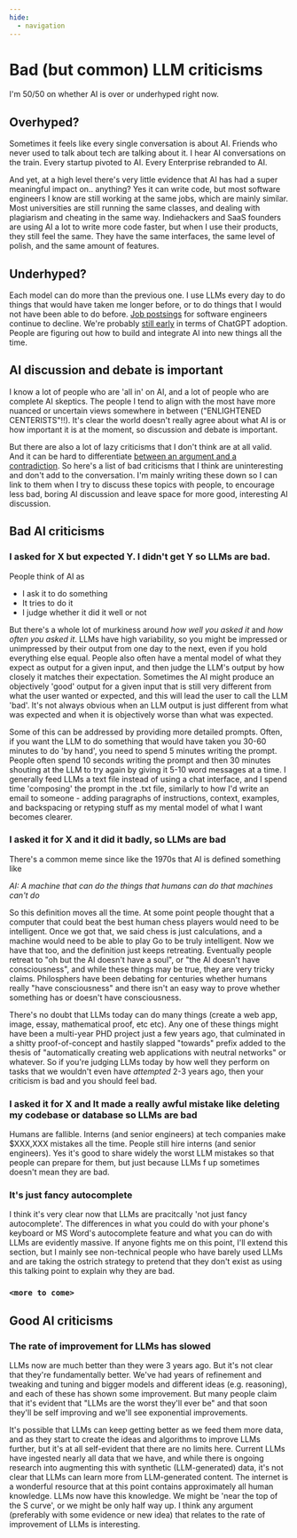 ```yaml
---
hide:
  - navigation
---
```


# Bad (but common) LLM criticisms 

I'm 50/50 on whether AI is over or underhyped right now. 

## Overhyped?

Sometimes it feels like every single conversation is about AI. Friends who never used to talk about tech are talking about it. I hear AI conversations on the train. Every startup pivoted to AI. Every Enterprise rebranded to AI. 

And yet, at a high level there's very little evidence that AI has had a super meaningful impact on.. anything? Yes it can write code, but most software engineers I know are still working at the same jobs, which are mainly similar. Most universities are still running the same classes, and dealing with plagiarism and cheating in the same way. Indiehackers and SaaS founders are using AI a lot to write more code faster, but when I use their products, they still feel the same. They have the same interfaces, the same level of polish, and the same amount of features.

## Underhyped? 

Each model can do more than the previous one. I use LLMs every day to do things that would have taken me longer before, or to do things that I would not have been able to do before. [Job postsings](https://fred.stlouisfed.org/series/IHLIDXUSTPSOFTDEVE) for software engineers continue to decline. We're probably [still early](https://trends.google.com/trends/explore?date=all&q=google,chatgpt&hl=en-GB) in terms of ChatGPT adoption. People are figuring out how to build and integrate AI into new things all the time.

## AI discussion and debate is important

I know a lot of people who are 'all in' on AI, and a lot of people who are complete AI skeptics. The people I tend to align with the most have more nuanced or uncertain views somewhere in between ("ENLIGHTENED CENTERISTS"!!). It's clear the world doesn't really agree about what AI is or how important it is at the moment, so discussion and debate is important.

But there are also a lot of lazy criticisms that I don't think are at all valid. And it can be hard to differentiate [between an argument and a contradiction](https://www.youtube.com/watch?v=ohDB5gbtaEQ). So here's a list of bad criticisms that I think are uninteresting and don't add to the conversation. I'm mainly writing these down so I can link to them when I try to discuss these topics with people, to encourage less bad, boring AI discussion and leave space for more good, interesting AI discussion.

## Bad AI criticisms

### I asked for X but expected Y. I didn't get Y so LLMs are bad.

People think of AI as 

* I ask it to do something
* It tries to do it
* I judge whether it did it well or not

But there's a whole lot of murkiness around _how well you asked it_ and _how often you asked it_. LLMs have high variability, so you might be impressed or unimpressed by their output from one day to the next, even if you hold everything else equal. People also often have a mental model of what they expect as output for a given input, and then judge the LLM's output by how closely it matches their expectation. Sometimes the AI might produce an objectively 'good' output for a given input that is still very different from what the user wanted or expected, and this will lead the user to call the LLM 'bad'. It's not always obvious when an LLM output is just different from what was expected and when it is objectively worse than what was expected.

Some of this can be addressed by providing more detailed prompts. Often, if you want the LLM to do something that would have taken you 30-60 minutes to do 'by hand', you need to spend 5 minutes writing the prompt. People often spend 10 seconds writing the prompt and then 30 minutes shouting at the LLM to try again by giving it 5-10 word messages at a time. I generally feed LLMs a text file instead of using a chat interface, and I spend time 'composing' the prompt in the .txt file, similarly to how I'd write an email to someone - adding paragraphs of instructions, context, examples, and backspacing or retyping stuff as my mental model of what I want becomes clearer.

### I asked it for X and it did it badly, so LLMs are bad

There's a common meme since like the 1970s that AI is defined something like 

_AI: A machine that can do the things that humans can do that machines can't do_

So this definition moves all the time. At some point people thought that a computer that could beat the best human chess players would need to be intelligent. Once we got that, we said chess is just calculations, and a machine would need to be able to play Go to be truly intelligent. Now we have that too, and the definition just keeps retreating. Eventually people retreat to "oh but the AI doesn't have a soul", or "the AI doesn't have consciousness", and while these things may be true, they are very tricky claims. Philosphers have been debating for centuries whether humans really "have consciousness" and there isn't an easy way to prove whether something has or doesn't have consciousness. 

There's no doubt that LLMs today can do many things (create a web app, image, essay, mathematical proof, etc etc). Any one of these things might have been a multi-year PHD project just a few years ago, that culminated in a shitty proof-of-concept and hastily slapped "towards" prefix added to the thesis of "automatically creating web applications with neutral networks" or whatever. So if you're judging LLMs today by how well they perform on tasks that we wouldn't even have _attempted_ 2-3 years ago, then your criticism is bad and you should feel bad.

### I asked it for X and It made a really awful mistake like deleting my codebase or database so LLMs are bad

Humans are fallible. Interns (and senior engineers) at tech companies make $XXX,XXX mistakes all the time. People still hire interns (and senior engineers). Yes it's good to share widely the worst LLM mistakes so that people can prepare for them, but just because LLMs f up sometimes doesn't mean they are bad.

### It's just fancy autocomplete

I think it's very clear now that LLMs are pracitcally 'not just fancy autocomplete'. The differences in what you could do with your phone's keyboard or MS Word's autocomplete feature and what you can do with LLMs are evidently massive. If anyone fights me on this point, I'll extend this section, but I mainly see non-technical people who have barely used LLMs and are taking the ostrich strategy to pretend that they don't exist as using this talking point to explain why they are bad.

### `<more to come>` 

## Good AI criticisms

### The rate of improvement for LLMs has slowed

LLMs now are much better than they were 3 years ago. But it's not clear that they're fundamentally better. We've had years of refinement and tweaking and tuning and bigger models and different ideas (e.g. reasoning), and each of these has shown some improvement. But many people claim that it's evident that "LLMs are the worst they'll ever be" and that soon they'll be self improving and we'll see exponential improvements.

It's possible that LLMs can keep getting better as we feed them more data, and as they start to create the ideas and algorithms to improve LLMs further, but it's at all self-evident that there are no limits here. Current LLMs have ingested nearly all data that we have, and while there is ongoing research into augmenting this with synthetic (LLM-generated) data, it's not clear that LLMs can learn more from LLM-generated content. The internet is a wonderful resource that at this point contains approximately all human knowledge. LLMs now have this knowledge. We might be 'near the top of the S curve', or we might be only half way up. I think any argument (preferably with some evidence or new idea) that relates to the rate of improvement of LLMs is interesting.





 

